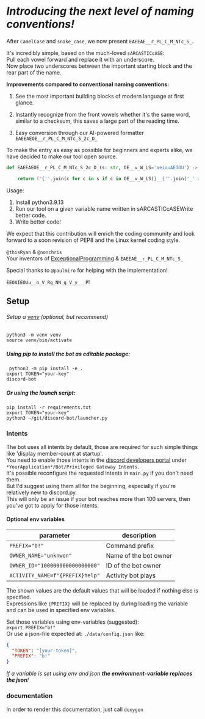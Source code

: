 # *Introducing the next level of naming conventions!*
After `CamelCase` and `snake_case`, we now present `EAEEAE__r_PL_C_M_NTc_S_`.

It's incredibly simple, based on the much-loved `sARCASTICcASE`:  
Pull each vowel forward and replace it with an underscore.  
Now place two underscores between the important starting block and the rear part of the name.  

__Improvements compared to conventional naming conventions:__  
1. See the most important building blocks of modern language at first glance.

2. Instantly recognize from the front vowels whether it's the same word, similar to a checksum, this saves a large part of the reading time.

3. Easy conversion through our AI-powered formatter `EAEEAEOE__r_PL_C_M_NTc_S_2c_D_`

To make the entry as easy as possible for beginners and experts alike, we have decided to make our tool open source.

```py
def EAEEAEOE__r_PL_C_M_NTc_S_2c_D_(s: str, OE__v_W_LS='aeiouAEIOU') -> str:

    return f"{''.join(c for c in s if c in OE__v_W_LS)}__{''.join('_' if c in OE__v_W_LS else c for c in s)}"
```

Usage:
1. Install python3.9.13
2. Run our tool on a given variable name written in sARCASTICcASEWrite better code.
3. Write better code!

We expect that this contribution will enrich the coding community and look forward to a soon revision of PEP8 and the Linux kernel coding style.

`@thisRyan` & `@nonchris`  
Your inventors of [ExceptionalProgramming](https://gist.github.com/nonchris/39ac230b6870af421e39c8a6cd21d47e) & `EAEEAE__r_PL_C_M_NTc_S_`

Special thanks to `@paulmiro` for helping with the implementation!  

`EEOAIEOUu__n_V_Rg_NN_g_V_y___P`!


## Setup

###### Setup a [venv](https://docs.python.org/3/library/venv.html) (optional, but recommend)
`python3 -m venv venv`   
`source venv/bin/activate` 


##### Using pip to install the bot as editable package:  
` python3 -m pip install -e .`  
`export TOKEN="your-key"`  
`discord-bot`  
##### Or using the launch script:  
`pip install -r requirements.txt`  
`export TOKEN="your-key"`   
`python3 ~/git/discord-bot/launcher.py`  

### Intents
The bot uses all intents by default, those are required for such simple things like 'display member-count at startup'.  
You need to enable those intents in the [discord developers portal](https://discord.com/developers/applications) 
under `*YourApplication*/Bot/Privileged Gateway Intents`.   
It's possible reconfigure the requested intents in `main.py` if you don't need them.  
But I'd suggest using them all for the beginning, especially if you're relatively new to discord.py.  
This will only be an issue if your bot reaches more than 100 servers, then you've got to apply for those intents. 

#### Optional env variables
| parameter |  description |
| ------ |  ------ |
| `PREFIX="b!"`  | Command prefix |
| `OWNER_NAME="unknwon"` | Name of the bot owner |
| `OWNER_ID="100000000000000000"` | ID of the bot owner |
| `ACTIVITY_NAME=f"{PREFIX}help"`| Activity bot plays |  

The shown values are the default values that will be loaded if nothing else is specified.  
Expressions like `{PREFIX}` will be replaced by during loading the variable and can be used in specified env variables.

Set those variables using env-variables (suggested):  
`export PREFIX="b!"`  
Or use a json-file expected at: `./data/config.json` like:  
```json
{
  "TOKEN": "[your-token]",
  "PREFIX": "b!"
}
```

_If a variable is set using env and json **the environment-variable replaces the json**!_

### documentation
In order to render this documentation, just call `doxygen`
